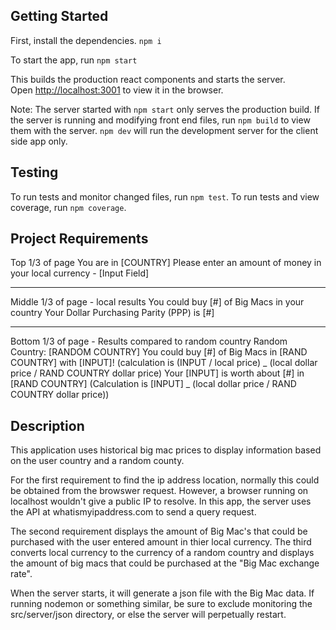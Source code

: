 ## Getting Started

First, install the dependencies.
`npm i`

To start the app, run
`npm start`

This builds the production react components and starts the server.<br />
Open [http://localhost:3001](http://localhost:3001) to view it in the browser.

Note: The server started with `npm start` only serves the production build. If the server is running and modifying front end files, run `npm build` to view them with the server. `npm dev` will run the development server for the client side app only.

## Testing

To run tests and monitor changed files, run `npm test`.
To run tests and view coverage, run `npm coverage`.

## Project Requirements

Top 1/3 of page
You are in [COUNTRY]
Please enter an amount of money in your local currency - [Input Field]

---

Middle 1/3 of page - local results
You could buy [#] of Big Macs in your country
Your Dollar Purchasing Parity (PPP) is [#]

---

Bottom 1/3 of page - Results compared to random country
Random Country: [RANDOM COUNTRY]
You could buy [#] of Big Macs in [RAND COUNTRY] with [INPUT]!
(calculation is (INPUT / local price) _ (local dollar price / RAND COUNTRY dollar price)
Your [INPUT] is worth about [#] in [RAND COUNTRY]
(Calculation is [INPUT] _ (local dollar price / RAND COUNTRY dollar price))

## Description

This application uses historical big mac prices to display information based on the user country and a random county.

For the first requirement to find the ip address location, normally this could be obtained from the browswer request. However, a browser running on localhost wouldn't give a public IP to resolve. In this app, the server uses the API at whatismyipaddress.com to send a query request.

The second requirement displays the amount of Big Mac's that could be purchased with the user entered amount in thier local currency. The third converts local currency to the currency of a random country and displays the amount of big macs that could be purchased at the "Big Mac exchange rate".

When the server starts, it will generate a json file with the Big Mac data. If running nodemon or something similar, be sure to exclude monitoring the src/server/json directory, or else the server will perpetually restart.
